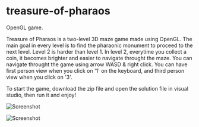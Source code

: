 # treasure-of-pharaos
OpenGL game.

Treasure of Pharaos is a two-level 3D maze game made using OpenGL. The main goal in every level is to find the pharaonic monument to proceed to the next level. Level 2 is harder than level 1. In level 2, everytime you collect a coin, it becomes brighter and easier to navigate throught the maze. You can navigate throught the game using arrow WASD & right click. You can have first person view when you click on '1' on the keyboard, and third person view when you click on '3'.

To start the game, download the zip file and open the solution file in visual studio, then run it and enjoy!

![Screenshot](https://github.com/danielashrafk/treasure-of-pharaos/blob/master/textures/top%20-%201.png)


![Screenshot](https://github.com/danielashrafk/treasure-of-pharaos/blob/master/textures/top%20-%202.png)
